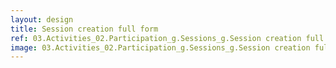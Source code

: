 ```yaml
---
layout: design
title: Session creation full form
ref: 03.Activities_02.Participation_g.Sessions_g.Session creation full form
image: 03.Activities_02.Participation_g.Sessions_g.Session creation full form.png
---
```

